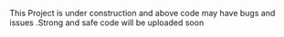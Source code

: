 This Project is under construction and above code may have bugs and issues .Strong and safe code will be uploaded soon
